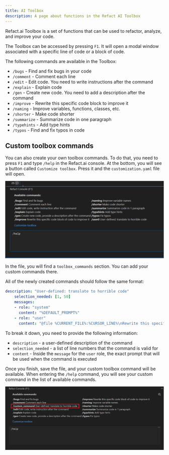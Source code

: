 ```yaml
---
title: AI Toolbox
description: A page about functions in the Refact AI Toolbox
---
```


Refact.ai Toolbox is a set of functions that can be used to 
refactor, analyze, and improve your code.

The Toolbox can be accessed by pressing `F1`. It will open a modal 
window associated with a specific line of code or a block of code.

The following commands are available in the Toolbox:
- `/bugs` - Find and fix bugs in your code
- `/comment` - Comment each line
- `/edit` - Edit code. You need to write instructions after the command
- `/explain` - Explain code
- `/gen` - Create new code. You need to add a description after the command
- `/improve` - Rewrite this specific code block to improve it
- `/naming` - Improve variables, functions, classes, etc.
- `/shorter` - Make code shorter
- `/summarize` - Summarize code in one paragraph
- `/typehints` - Add type hints
- `/typos` - Find and fix typos in code


## Custom toolbox commands

You can also create your own toolbox commands. To do that, you need to press 
`F1` and type `/help` in the Refact.ai console. At the bottom, you will see a 
button called `Customize toolbox`. Press it and the `customization.yaml` 
file will open.

![Refact Toolbox](../../../assets/toolbox.png)

In the file, you will find a `toolbox_commands` section. You can add your
custom commands there.

All of the newly created commands should follow the same format:

```yaml
description: "User-defined: translate to horrible code"
    selection_needed: [1, 50]
    messages:
    - role: "system"
      content: "%DEFAULT_PROMPT%"
    - role: "user"
      content: "@file %CURRENT_FILE%:%CURSOR_LINE%\nRewrite this specific code block into a very inefficient and cryptic one, but still correct. Rename variables to misleading gibberish. Add unnecessary complexity. Make O(N) worse. Don't forget about bad formatting and random spaces.\n\n```\n%CODE_SELECTION%```\n"
```

To break it down, you need to provide the following information:
- `description` - a user-defined description of the command
- `selection_needed` - a list of line numbers that the command is valid for
- `content` - Inside the `message` for the `user` role, the exact prompt that will be used when the command is executed

Once you finish, save the file, and your custom toolbox command will be available.
When entering the `/help` command, you will see your custom command in the list of available commands.


![Refact Toolbox](../../../assets/custom_command.png)